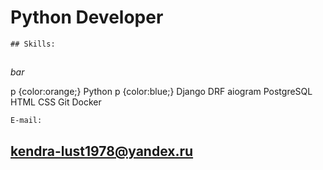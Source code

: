 # Python Developer

```shell
## Skills:
```
## <i class="foo">
*bar*
</i>

p {color:orange;}
</style>
Python
p {color:blue;}
</style>
Django DRF aiogram PostgreSQL HTML CSS Git Docker

```shell
E-mail:
```
## kendra-lust1978@yandex.ru
